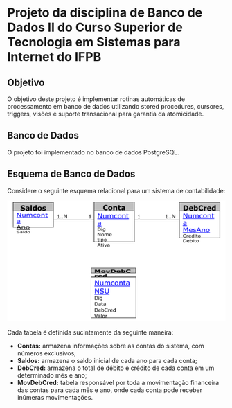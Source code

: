 # Projeto da disciplina de Banco de Dados II do Curso Superior de Tecnologia em Sistemas para Internet do IFPB

## Objetivo
O objetivo deste projeto é implementar rotinas automáticas de processamento em banco de dados utilizando ​stored procedures, cursores, triggers, visões e suporte transacional para garantia da atomicidade.

## Banco de Dados
O projeto foi implementado no banco de dados PostgreSQL.

## Esquema de Banco de Dados
Considere o seguinte esquema relacional para um sistema de contabilidade:

![](images/esquema.png)

Cada tabela é definida sucintamente da seguinte maneira:
* **Contas:** armazena informações sobre as contas do sistema, com números exclusivos;
* **Saldos:**  armazena o saldo inicial de cada ano para cada conta;
* **DebCred:**  armazena o total de débito e crédito de cada conta em um determinado mês e ano;
* **MovDebCred:**  ​tabela responsável por toda a movimentação financeira das contas para cada mês e ano, onde cada conta pode receber inúmeras movimentações.